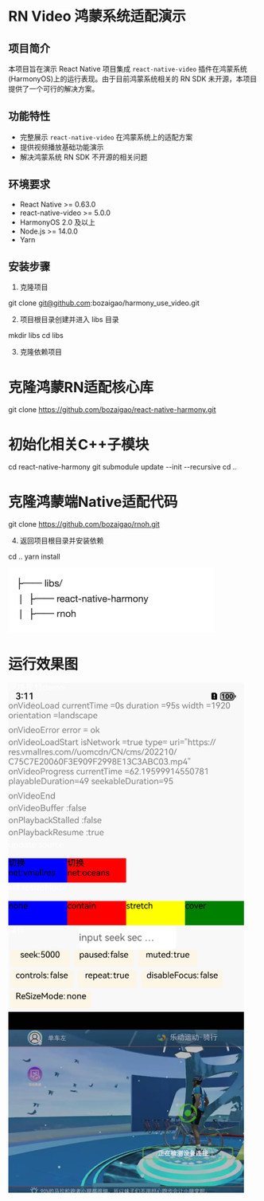 # RN Video 鸿蒙系统适配演示

## 项目简介

本项目旨在演示 React Native 项目集成 `react-native-video` 插件在鸿蒙系统(HarmonyOS)上的运行表现。由于目前鸿蒙系统相关的 RN SDK 未开源，本项目提供了一个可行的解决方案。

## 功能特性

- 完整展示 `react-native-video` 在鸿蒙系统上的适配方案
- 提供视频播放基础功能演示
- 解决鸿蒙系统 RN SDK 不开源的相关问题

## 环境要求

- React Native >= 0.63.0
- react-native-video >= 5.0.0
- HarmonyOS 2.0 及以上
- Node.js >= 14.0.0
- Yarn

## 安装步骤

1. 克隆项目

git clone git@github.com:bozaigao/harmony_use_video.git



2. 项目根目录创建并进入 libs 目录

mkdir libs
cd libs

3. 克隆依赖项目

# 克隆鸿蒙RN适配核心库

git clone https://github.com/bozaigao/react-native-harmony.git

# 初始化相关C++子模块
cd react-native-harmony
git submodule update --init --recursive
cd ..

# 克隆鸿蒙端Native适配代码

git clone https://github.com/bozaigao/rnoh.git

4. 返回项目根目录并安装依赖

cd ..
yarn install

![image](./dir.png)

# 运行效果图
![image](./demo.png)